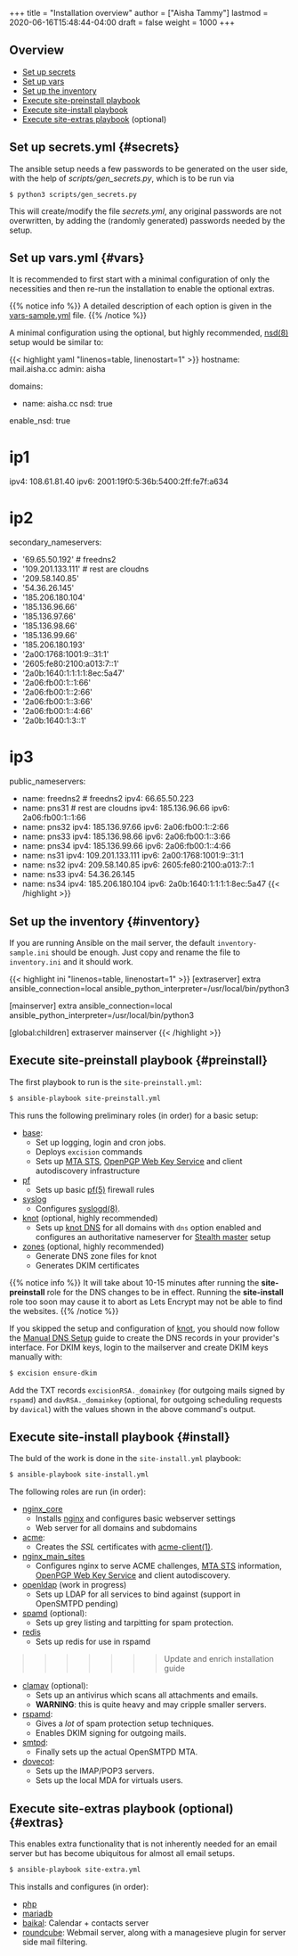 +++
title = "Installation overview"
author = ["Aisha Tammy"]
lastmod = 2020-06-16T15:48:44-04:00
draft = false
weight = 1000
+++

## Overview
- [Set up secrets](#secrets)
- [Set up vars](#vars)
- [Set up the inventory](#inventory)
- [Execute site-preinstall playbook](#preinstall)
- [Execute site-install playbook](#install)
- [Execute site-extras playbook](#extras) (optional)

## Set up secrets.yml {#secrets}

The ansible setup needs a few passwords to be generated on the user side, with the help of *scripts/gen_secrets.py*, which is to be run via
```
$ python3 scripts/gen_secrets.py
```

This will create/modify the file *secrets.yml*, any original passwords are not overwritten, by adding the (randomly generated) passwords needed by the setup.

## Set up vars.yml {#vars}

It is recommended to first start with a minimal configuration of only the necessities and then re-run the installation to enable the optional extras.

{{% notice info %}}
A detailed description of each option is given in the [vars-sample.yml](https://github.com/Excision-Mail/Excision-Mail/blob/master/vars-sample.yml) file.
{{% /notice %}}

A minimal configuration using the optional, but highly recommended, [nsd(8)](https://man.openbsd.org/nsd.8) setup would be similar to:

{{< highlight yaml "linenos=table, linenostart=1" >}}
hostname: mail.aisha.cc
admin: aisha

domains:
  - name: aisha.cc
    nsd: true

enable_nsd: true

# ip1
ipv4: 108.61.81.40
ipv6: 2001:19f0:5:36b:5400:2ff:fe7f:a634

# ip2
secondary_nameservers:
  - '69.65.50.192' # freedns2
  - '109.201.133.111' # rest are cloudns
  - '209.58.140.85'
  - '54.36.26.145'
  - '185.206.180.104'
  - '185.136.96.66'
  - '185.136.97.66'
  - '185.136.98.66'
  - '185.136.99.66'
  - '185.206.180.193'
  - '2a00:1768:1001:9::31:1'
  - '2605:fe80:2100:a013:7::1'
  - '2a0b:1640:1:1:1:1:8ec:5a47'
  - '2a06:fb00:1::1:66'
  - '2a06:fb00:1::2:66'
  - '2a06:fb00:1::3:66'
  - '2a06:fb00:1::4:66'
  - '2a0b:1640:1:3::1'

# ip3
public_nameservers:
  - name: freedns2 # freedns2
    ipv4: 66.65.50.223
  - name: pns31 # rest are cloudns
    ipv4: 185.136.96.66
    ipv6: 2a06:fb00:1::1:66
  - name: pns32
    ipv4: 185.136.97.66
    ipv6: 2a06:fb00:1::2:66
  - name: pns33
    ipv4: 185.136.98.66
    ipv6: 2a06:fb00:1::3:66
  - name: pns34
    ipv4: 185.136.99.66
    ipv6: 2a06:fb00:1::4:66
  - name: ns31
    ipv4: 109.201.133.111
    ipv6: 2a00:1768:1001:9::31:1
  - name: ns32
    ipv4: 209.58.140.85
    ipv6: 2605:fe80:2100:a013:7::1
  - name: ns33
    ipv4: 54.36.26.145
  - name: ns34
    ipv4: 185.206.180.104
    ipv6: 2a0b:1640:1:1:1:1:8ec:5a47
{{< /highlight >}}

## Set up the inventory {#inventory}

If you are running Ansible on the mail server, the default `inventory-sample.ini` should be enough. Just copy and rename the file to `inventory.ini` and it should work.

{{< highlight ini "linenos=table, linenostart=1" >}}
[extraserver]
extra ansible_connection=local ansible_python_interpreter=/usr/local/bin/python3

[mainserver]
extra ansible_connection=local ansible_python_interpreter=/usr/local/bin/python3

[global:children]
extraserver
mainserver
{{< /highlight >}}


## Execute site-preinstall playbook {#preinstall}

The first playbook to run is the `site-preinstall.yml`:

```sh
$ ansible-playbook site-preinstall.yml
```

This runs the following preliminary roles (in order) for a basic setup:

- [base](https://github.com/Excision-Mail/Excision-Mail/tree/master/roles/base):
    - Set up logging, login and cron jobs.
    - Deploys `excision` commands
    - Sets up [MTA STS](https://datatracker.ietf.org/doc/html/rfc8461), [OpenPGP Web Key Service](https://wiki.gnupg.org/WKS) and client autodiscovery infrastructure
- [pf](https://www.openbsd.org/faq/pf/)
    - Sets up basic [pf(5)](https://man.openbsd.org/pf.conf.5) firewall rules
- [syslog](https://github.com/Excision-Mail/ansible-syslog)
    - Configures [syslogd(8)](https://man.openbsd.org/syslogd.8).
- [knot](https://github.com/Excision-Mail/Excision-Mail/tree/develop/roles/knot) (optional, highly recommended)
    - Sets up [knot DNS](https://www.knot-dns.cz/) for all domains with `dns` option enabled and configures an authoritative nameserver for [Stealth master](../guides/secondary/#stealth-master) setup
- [zones](https://github.com/Excision-Mail/Excision-Mail/tree/develop/roles/zones) (optional, highly recommended)
    - Generate DNS zone files for knot
    - Generates DKIM certificates

{{% notice info %}}
It will take about 10-15 minutes after running the **site-preinstall** role for the DNS changes to be in effect. Running the **site-install** role too soon may cause it to abort as Lets Encrypt may not be able to find the websites.
{{% /notice %}}

If you skipped the setup and configuration of [knot](https://github.com/Excision-Mail/Excision-Mail/tree/develop/roles/knot), you should now follow the [Manual DNS Setup](../guides/manualdns/) guide to create the DNS records in your provider's interface. For DKIM keys, login to the mailserver and create DKIM keys manually with:

```sh
$ excision ensure-dkim
```
Add the TXT records `excisionRSA._domainkey` (for outgoing mails signed by `rspamd`) and `davRSA._domainkey` (optional, for outgoing scheduling requests by `davical`) with the values shown in the above command's output.

## Execute site-install playbook {#install}

The buld of the work is done in the `site-install.yml` playbook:

```sh
$ ansible-playbook site-install.yml
```

The following roles are run (in order):

- [nginx_core](https://github.com/Excision-Mail/ansible-nginx)
    - Installs [nginx](https://www.nginx.com/) and configures basic webserver settings
    - Web server for all domains and subdomains
- [acme](https://github.com/Excision-Mail/Excision-Mail/tree/develop/roles/acme):
    - Creates the *SSL* certificates with [acme-client(1)](https://man.openbsd.org/man1/acme-client.1).
- [nginx_main_sites](https://github.com/Excision-Mail/Excision-Mail/tree/develop/roles/nginx_extra_sites)
    - Configures nginx to serve ACME challenges, [MTA STS](https://datatracker.ietf.org/doc/html/rfc8461) information, [OpenPGP Web Key Service](https://wiki.gnupg.org/WKS) and client autodiscovery.
- [openldap](https://github.com/Excision-Mail/ansible-openldap) (work in progress)
    - Sets up LDAP for all services to bind against (support in OpenSMTPD pending)
- [spamd](https://github.com/Excision-Mail/Excision-Mail/tree/master/roles/spamd) (optional):
    - Sets up grey listing and tarpitting for spam protection.
- [redis](https://github.com/Excision-Mail/ansible-redis)
    - Sets up redis for use in rspamd
>>>>>>> Update and enrich installation guide
- [clamav](https://github.com/Excision-Mail/Excision-Mail/tree/master/roles/clamav) (optional):
    - Sets up an antivirus which scans all attachments and emails.
    - **WARNING**: this is quite heavy and may cripple smaller servers.
- [rspamd](https://github.com/Excision-Mail/Excision-Mail/tree/master/roles/rspamd):
    - Gives a *lot* of spam protection setup techniques.
    - Enables DKIM signing for outgoing mails.
- [smtpd](https://github.com/Excision-Mail/Excision-Mail/tree/master/roles/smtpd):
    - Finally sets up the actual OpenSMTPD MTA.
- [dovecot](https://github.com/Excision-Mail/Excision-Mail/tree/master/roles/dovecot):
    - Sets up the IMAP/POP3 servers.
    - Sets up the local MDA for virtuals users.

## Execute site-extras playbook (optional) {#extras}

This enables extra functionality that is not inherently needed for an email server but has become ubiquitous for almost all email setups.

```sh
$ ansible-playbook site-extra.yml
```

This installs and configures (in order):

- [php](https://github.com/Excision-Mail/Excision-Mail/tree/master/roles/php)
- [mariadb](https://github.com/Excision-Mail/Excision-Mail/tree/master/roles/mariadb)
- [baikal](https://github.com/Excision-Mail/Excision-Mail/tree/master/roles/baikal): Calendar + contacts server
- [roundcube](https://github.com/Excision-Mail/Excision-Mail/tree/master/roles/roundcube): Webmail server, along with a managesieve plugin for server side mail filtering.
